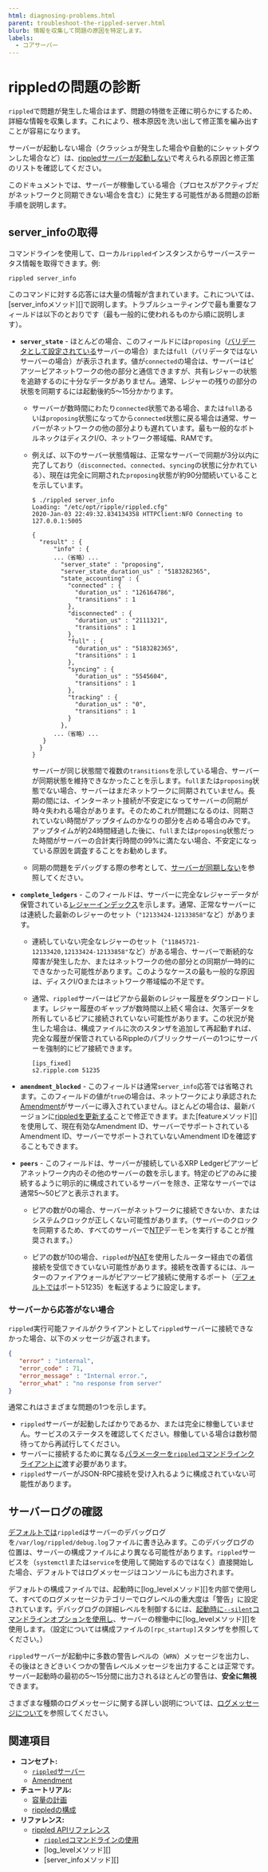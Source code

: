 ```yaml
---
html: diagnosing-problems.html
parent: troubleshoot-the-rippled-server.html
blurb: 情報を収集して問題の原因を特定します。
labels:
  - コアサーバー
---
```

# rippledの問題の診断

`rippled`で問題が発生した場合はまず、問題の特徴を正確に明らかにするため、詳細な情報を収集します。これにより、根本原因を洗い出して修正策を編み出すことが容易になります。

サーバーが起動しない場合（クラッシュが発生した場合や自動的にシャットダウンした場合など）は、[rippledサーバーが起動しない](server-wont-start.md)で考えられる原因と修正策のリストを確認してください。

このドキュメントでは、サーバーが稼働している場合（プロセスがアクティブだがネットワークと同期できない場合を含む）に発生する可能性がある問題の診断手順を説明します。

## server_infoの取得

コマンドラインを使用して、ローカル`rippled`インスタンスからサーバーステータス情報を取得できます。例:

```
rippled server_info
```

このコマンドに対する応答には大量の情報が含まれています。これについては、[server_infoメソッド][]で説明します。トラブルシューティングで最も重要なフィールドは以下のとおりです（最も一般的に使われるものから順に説明します）。

- **`server_state`** - ほとんどの場合、このフィールドには`proposing`（[バリデータとして設定されている](../configuration/server-modes/run-rippled-as-a-validator.md)サーバーの場合）または`full`（バリデータではないサーバーの場合）が表示されます。値が`connected`の場合は、サーバーはピアツーピアネットワークの他の部分と通信できますが、共有レジャーの状態を追跡するのに十分なデータがありません。通常、レジャーの残りの部分の状態を同期するには起動後約5～15分かかります。

  - サーバーが数時間にわたり`connected`状態である場合、または`full`あるいは`proposing`状態になってから`connected`状態に戻る場合は通常、サーバーがネットワークの他の部分よりも遅れています。最も一般的なボトルネックはディスクI/O、ネットワーク帯域幅、RAMです。

  - 例えば、以下のサーバー状態情報は、正常なサーバーで同期が3分以内に完了しており（`disconnected`、`connected`、`syncing`の状態に分かれている）、現在は完全に同期された`proposing`状態が約90分間続いていることを示しています。

    ```
    $ ./rippled server_info
    Loading: "/etc/opt/ripple/rippled.cfg"
    2020-Jan-03 22:49:32.834134358 HTTPClient:NFO Connecting to 127.0.0.1:5005

    {
      "result" : {
          "info" : {
          ...（省略）...
            "server_state" : "proposing",
            "server_state_duration_us" : "5183282365",
            "state_accounting" : {
              "connected" : {
                "duration_us" : "126164786",
                "transitions" : 1
              },
              "disconnected" : {
                "duration_us" : "2111321",
                "transitions" : 1
              },
              "full" : {
                "duration_us" : "5183282365",
                "transitions" : 1
              },
              "syncing" : {
                "duration_us" : "5545604",
                "transitions" : 1
              },
              "tracking" : {
                "duration_us" : "0",
                "transitions" : 1
              }
            },
          ...（省略）...
       }
      }
    }
    ```

    サーバーが同じ状態間で複数の`transitions`を示している場合、サーバーが同期状態を維持できなかったことを示します。`full`または`proposing`状態でない場合、サーバーはまだネットワークに同期されていません。長期の間には、インターネット接続が不安定になってサーバーの同期が時々失われる場合があります。そのためこれが問題になるのは、同期されていない時間がアップタイムのかなりの部分を占める場合のみです。アップタイムが約24時間経過した後に、`full`または`proposing`状態だった時間がサーバーの合計実行時間の99%に満たない場合、不安定になっている原因を調査することをお勧めします。

  - 同期の問題をデバッグする際の参考として、[サーバーが同期しない](server-doesnt-sync.md)を参照してください。

- **`complete_ledgers`** - このフィールドは、サーバーに完全なレジャーデータが保管されている[レジャーインデックス](basic-data-types.html#レジャーインデックス)を示します。通常、正常なサーバーには連続した最新のレジャーのセット（`"12133424-12133858"`など）があります。

  - 連続していない完全なレジャーのセット（`"11845721-12133420,12133424-12133858"`など）がある場合、サーバーで断続的な障害が発生したか、またはネットワークの他の部分との同期が一時的にできなかった可能性があります。このようなケースの最も一般的な原因は、ディスクI/Oまたはネットワーク帯域幅の不足です。

  - 通常、`rippled`サーバーはピアから最新のレジャー履歴をダウンロードします。レジャー履歴のギャップが数時間以上続く場合は、欠落データを所有しているピアに接続されていない可能性があります。この状況が発生した場合は、構成ファイルに次のスタンザを追加して再起動すれば、完全な履歴が保管されているRippleのパブリックサーバーの1つにサーバーを強制的にピア接続できます。

    ```
    [ips_fixed]
    s2.ripple.com 51235
    ```

- **`amendment_blocked`** - このフィールドは通常`server_info`応答では省略されます。このフィールドの値が`true`の場合は、ネットワークにより承認された[Amendment](../../concepts/networks-and-servers/amendments.md)がサーバーに導入されていません。ほとんどの場合は、最新バージョンに[rippledを更新する](../installation/index.md)ことで修正できます。また[featureメソッド][]を使用して、現在有効なAmendment ID、サーバーでサポートされているAmendment ID、サーバーでサポートされていないAmendment IDを確認することもできます。

- **`peers`** - このフィールドは、サーバーが接続しているXRP Ledgerピアツーピアネットワーク内のその他のサーバーの数を示します。特定のピアのみに接続するように明示的に構成されているサーバーを除き、正常なサーバーでは通常5～50ピアと表示されます。

  - ピアの数が0の場合、サーバーがネットワークに接続できないか、またはシステムクロックが正しくない可能性があります。（サーバーのクロックを同期するため、すべてのサーバーで[NTP](http://www.ntp.org/)デーモンを実行することが推奨されます。）

  - ピアの数が10の場合、`rippled`が[NAT](https://en.wikipedia.org/wiki/Network_address_translation)を使用したルーター経由での着信接続を受信できていない可能性があります。接続を改善するには、ルーターのファイアウォールがピアツーピア接続に使用するポート（[デフォルトでは](https://github.com/XRPLF/rippled/blob/8429dd67e60ba360da591bfa905b58a35638fda1/cfg/rippled-example.cfg#L1065)ポート51235）を転送するように設定します。

### サーバーから応答がない場合

`rippled`実行可能ファイルがクライアントとして`rippled`サーバーに接続できなかった場合、以下のメッセージが返されます。

```json
{
   "error" : "internal",
   "error_code" : 71,
   "error_message" : "Internal error.",
   "error_what" : "no response from server"
}
```

通常これはさまざまな問題の1つを示します。

- `rippled`サーバーが起動したばかりであるか、または完全に稼働していません。サービスのステータスを確認してください。稼働している場合は数秒間待ってから再試行してください。
- サーバーに接続するために異なる[パラメーターを`rippled`コマンドラインクライアントに](commandline-usage.html#クライアントモードのオプション)渡す必要があります。
- `rippled`サーバーがJSON-RPC接続を受け入れるように構成されていない可能性があります。

## サーバーログの確認

[デフォルトでは](https://github.com/XRPLF/rippled/blob/master/cfg/rippled-example.cfg#L1139-L1142)`rippled`はサーバーのデバッグログを`/var/log/rippled/debug.log`ファイルに書き込みます。このデバッグログの位置は、サーバーの構成ファイルにより異なる可能性があります。`rippled`サービスを（`systemctl`または`service`を使用して開始するのではなく）直接開始した場合、デフォルトではログメッセージはコンソールにも出力されます。

デフォルトの構成ファイルでは、起動時に[log_levelメソッド][]を内部で使用して、すべてのログメッセージカテゴリーでログレベルの重大度は「警告」に設定されています。デバッグログの詳細レベルを制御するには、[起動時に`--silent`コマンドラインオプションを使用し](commandline-usage.html#詳細レベルのオプション)、サーバーの稼働中に[log_levelメソッド][]を使用します。（設定については構成ファイルの`[rpc_startup]`スタンザを参照してください。）

`rippled`サーバーが起動中に多数の警告レベルの（`WRN`）メッセージを出力し、その後はときどきいくつかの警告レベルメッセージを出力することは正常です。サーバー起動時の最初の5～15分間に出力されるほとんどの警告は、**安全に無視**できます。

さまざまな種類のログメッセージに関する詳しい説明については、[ログメッセージについて](understanding-log-messages.md)を参照してください。

## 関連項目

- **コンセプト:**
    - [`rippled`サーバー](xrpl-servers.html)
    - [Amendment](../../concepts/networks-and-servers/amendments.md)
- **チュートリアル:**
    - [容量の計画](../installation/capacity-planning.md)
    - [rippledの構成](../configuration/index.md)
- **リファレンス:**
    - [rippled APIリファレンス](../../references/http-websocket-apis/index.md)
      - [`rippled`コマンドラインの使用](../commandline-usage.md)
      - [log_levelメソッド][]
      - [server_infoメソッド][]
